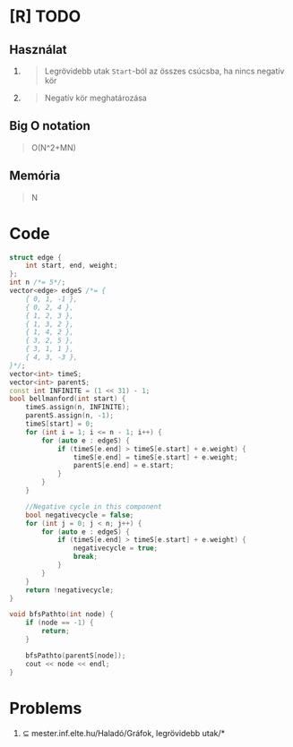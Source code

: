 # [R] TODO
## Használat
1. > Legrövidebb utak `Start`-ból az összes csúcsba, ha nincs negatív kör
2. > Negatív kör meghatározása
## Big O notation
> O(N^2+MN)
## Memória
> N

# Code
```c++
struct edge {
	int start, end, weight;
};
int n /*= 5*/;
vector<edge> edgeS /*= {
	{ 0, 1, -1 },
	{ 0, 2, 4 },
	{ 1, 2, 3 },
	{ 1, 3, 2 },
	{ 1, 4, 2 },
	{ 3, 2, 5 },
	{ 3, 1, 1 },
	{ 4, 3, -3 },
}*/;
vector<int> timeS;
vector<int> parentS;
const int INFINITE = (1 << 31) - 1;
bool bellmanford(int start) {
	timeS.assign(n, INFINITE);
	parentS.assign(n, -1);
	timeS[start] = 0;
	for (int i = 1; i <= n - 1; i++) {
		for (auto e : edgeS) {
			if (timeS[e.end] > timeS[e.start] + e.weight) {
				timeS[e.end] = timeS[e.start] + e.weight;
				parentS[e.end] = e.start;
			}
		}
	}

	//Negative cycle in this component
	bool negativecycle = false;
	for (int j = 0; j < n; j++) {
		for (auto e : edgeS) {
			if (timeS[e.end] > timeS[e.start] + e.weight) {
				negativecycle = true;
				break;
			}
		}
	}
	return !negativecycle;
}

void bfsPathto(int node) {
	if (node == -1) {
		return;
	}

	bfsPathto(parentS[node]);
	cout << node << endl;
}
```

# Problems
1. ⊆ mester.inf.elte.hu/Haladó/Gráfok, legrövidebb utak/*